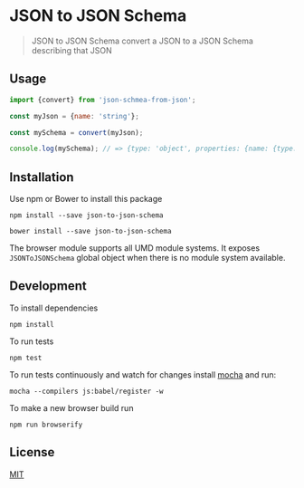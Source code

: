 # JSON to JSON Schema

> JSON to JSON Schema convert a JSON to a JSON Schema describing that JSON

## Usage

```js
import {convert} from 'json-schmea-from-json';

const myJson = {name: 'string'};

const mySchema = convert(myJson);

console.log(mySchema); // => {type: 'object', properties: {name: {type: 'string'}}}
```

## Installation
Use npm or Bower to install this package

```
npm install --save json-to-json-schema
```
```
bower install --save json-to-json-schema
```
The browser module supports all UMD module systems. It exposes `JSONToJSONSchema` global object when there is no module system available.

## Development
To install dependencies

```
npm install
```

To run tests

```
npm test
```

To run tests continuously and watch for changes install [mocha](https://mochajs.org/) and run:

```
mocha --compilers js:babel/register -w
```

To make a new browser build run

```
npm run browserify
```

## License
[MIT](./LICENSE)